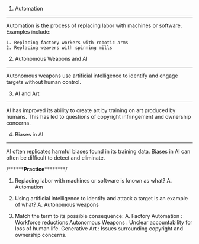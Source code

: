 1. Automation

---

Automation is the process of replacing labor with machines or software. Examples include:

    1. Replacing factory workers with robotic arms
    2. Replacing weavers with spinning mills

2. Autonomous Weapons and AI

---

Autonomous weapons use artificial intelligence to identify and engage targets without human control.

3. AI and Art

---

AI has improved its ability to create art by training on art produced by humans. This has led to questions of copyright infringement and ownership concerns.

4. Biases in AI

---

AI often replicates harmful biases found in its training data. Biases in AI can often be difficult to detect and eliminate.

/**\*\*\*\***Practice****\*\*****/

1. Replacing labor with machines or software is known as what?
   A. Automation

2. Using artificial intelligence to identify and attack a target is an example of what?
   A. Autonomous weapons

3. Match the term to its possible consequence:
   A. Factory Automation : Workforce reductions
   Autonomous Weapons : Unclear accountability for loss of human life.
   Generative Art : Issues surrounding copyright and ownership concerns.
